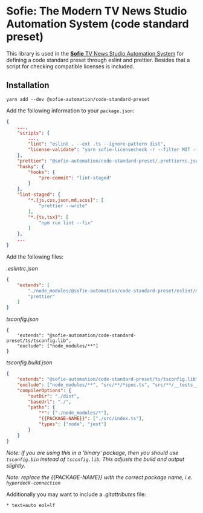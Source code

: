 # Sofie: The Modern TV News Studio Automation System (code standard preset)

This library is used in the [**Sofie** TV News Studio Automation System](https://github.com/nrkno/Sofie-TV-automation/) for defining a code standard preset through eslint and prettier. Besides that a script for checking compatible licenses is included.

## Installation

`yarn add --dev @sofie-automation/code-standard-preset`

Add the following information to your `package.json`:

```json
{
    ...,
    "scripts": {
        ...,
        "lint": "eslint . --ext .ts --ignore-pattern dist",
        "license-validate": "yarn sofie-licensecheck -r --filter MIT --filter 0BSD --filter BSD --filter ISC --filter Apache --filter Unlicense --plain --border ascii"
    },
    "prettier": "@sofie-automation/code-standard-preset/.prettierrc.json",
    "husky": {
        "hooks": {
            "pre-commit": "lint-staged"
        }
    },
    "lint-staged": {
        "*.{js,css,json,md,scss}": [
            "prettier --write"
        ],
        "*.{ts,tsx}": [
            "npm run lint --fix"
        ]
    },
    ...
}
```

Add the following files:

_.eslintrc.json_

```json
{
	"extends": [
        "./node_modules/@sofie-automation/code-standard-preset/eslint/main",
        "prettier"
    ]
}
```

_tsconfig.json_

```
{
	"extends": "@sofie-automation/code-standard-preset/ts/tsconfig.lib",
	"exclude": ["node_modules/**"]
}
```

_tsconfig.build.json_

```json
{
	"extends": "@sofie-automation/code-standard-preset/ts/tsconfig.lib",
	"exclude": ["node_modules/**", "src/**/*spec.ts", "src/**/__tests__/*", "src/**/__mocks__/*"],
	"compilerOptions": {
		"outDir": "./dist",
		"baseUrl": "./",
		"paths": {
			"*": ["./node_modules/*"],
			"{{PACKAGE-NAME}}": ["./src/index.ts"],
			"types": ["node", "jest"]
		}
	}
}
```

_Note: If you are using this in a 'binary' package, then you should use `tsconfig.bin` instead of `tsconfig.lib`. This adjusts the build and output slightly._

_Note: replace the {{PACKAGE-NAME}} with the correct package name, i.e. `hyperdeck-connection`_

Additionally you may want to include a _.gitattributes_ file:

```
* text=auto eol=lf
```
